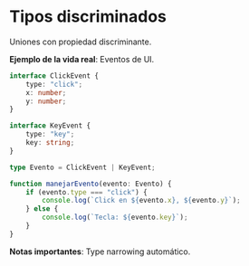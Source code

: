 # Tipos discriminados

Uniones con propiedad discriminante.

**Ejemplo de la vida real**: Eventos de UI.

```typescript
interface ClickEvent {
    type: "click";
    x: number;
    y: number;
}

interface KeyEvent {
    type: "key";
    key: string;
}

type Evento = ClickEvent | KeyEvent;

function manejarEvento(evento: Evento) {
    if (evento.type === "click") {
        console.log(`Click en ${evento.x}, ${evento.y}`);
    } else {
        console.log(`Tecla: ${evento.key}`);
    }
}
```

**Notas importantes**: Type narrowing automático.